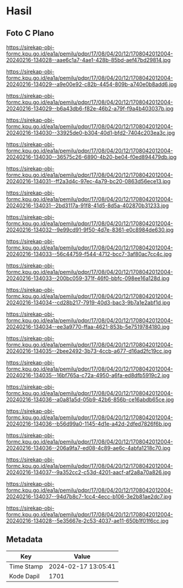 # Hasil

## Foto C Plano

https://sirekap-obj-formc.kpu.go.id/ea1a/pemilu/pdpr/17/08/04/20/12/1708042012004-20240216-134028--aae6c1a7-4ae1-428b-85bd-aef47bd29814.jpg

https://sirekap-obj-formc.kpu.go.id/ea1a/pemilu/pdpr/17/08/04/20/12/1708042012004-20240216-134029--a9e00e92-c82b-4454-809b-a740e0b8add6.jpg

https://sirekap-obj-formc.kpu.go.id/ea1a/pemilu/pdpr/17/08/04/20/12/1708042012004-20240216-134029--b6a43db6-f82e-46b2-a79f-f9a4b403037b.jpg

https://sirekap-obj-formc.kpu.go.id/ea1a/pemilu/pdpr/17/08/04/20/12/1708042012004-20240216-134030--33925de0-b304-40d1-bfd2-7404c203ea3c.jpg

https://sirekap-obj-formc.kpu.go.id/ea1a/pemilu/pdpr/17/08/04/20/12/1708042012004-20240216-134030--36575c26-6890-4b20-be04-f0ed894479db.jpg

https://sirekap-obj-formc.kpu.go.id/ea1a/pemilu/pdpr/17/08/04/20/12/1708042012004-20240216-134031--ff2a3d4c-97ec-4a79-bc20-0863d56ece13.jpg

https://sirekap-obj-formc.kpu.go.id/ea1a/pemilu/pdpr/17/08/04/20/12/1708042012004-20240216-134031--2bd3117a-91f8-41d5-8d5a-402870b31233.jpg

https://sirekap-obj-formc.kpu.go.id/ea1a/pemilu/pdpr/17/08/04/20/12/1708042012004-20240216-134032--9e99cd91-9f50-4d7e-8361-e0c8984de630.jpg

https://sirekap-obj-formc.kpu.go.id/ea1a/pemilu/pdpr/17/08/04/20/12/1708042012004-20240216-134033--56c44759-f544-4712-bcc7-3af80ac7cc4c.jpg

https://sirekap-obj-formc.kpu.go.id/ea1a/pemilu/pdpr/17/08/04/20/12/1708042012004-20240216-134033--200bc059-371f-46f0-bbfc-098ee16a128d.jpg

https://sirekap-obj-formc.kpu.go.id/ea1a/pemilu/pdpr/17/08/04/20/12/1708042012004-20240216-134034--cd28b217-7919-40d3-bac3-9b7a1e2abf1d.jpg

https://sirekap-obj-formc.kpu.go.id/ea1a/pemilu/pdpr/17/08/04/20/12/1708042012004-20240216-134034--ee3a9770-ffaa-4621-853b-5e7519784180.jpg

https://sirekap-obj-formc.kpu.go.id/ea1a/pemilu/pdpr/17/08/04/20/12/1708042012004-20240216-134035--2bee2492-3b73-4ccb-a677-d16ad2fc19cc.jpg

https://sirekap-obj-formc.kpu.go.id/ea1a/pemilu/pdpr/17/08/04/20/12/1708042012004-20240216-134035--16bf765a-c72a-4950-a6fa-ed8dfb5919c2.jpg

https://sirekap-obj-formc.kpu.go.id/ea1a/pemilu/pdpr/17/08/04/20/12/1708042012004-20240216-134036--a0a81a5d-05b9-42b6-856b-ce16abdb65ce.jpg

https://sirekap-obj-formc.kpu.go.id/ea1a/pemilu/pdpr/17/08/04/20/12/1708042012004-20240216-134036--b56d99a0-1145-4d1e-a42d-2dfed7826f6b.jpg

https://sirekap-obj-formc.kpu.go.id/ea1a/pemilu/pdpr/17/08/04/20/12/1708042012004-20240216-134036--206a9fa7-ed08-4c89-ae6c-4abfa1218c70.jpg

https://sirekap-obj-formc.kpu.go.id/ea1a/pemilu/pdpr/17/08/04/20/12/1708042012004-20240216-134037--9a352cc2-c53d-4201-aacf-af2a8a70a826.jpg

https://sirekap-obj-formc.kpu.go.id/ea1a/pemilu/pdpr/17/08/04/20/12/1708042012004-20240216-134037--94d7b8c7-1cc4-4ecc-b106-3e2b81ae2dc7.jpg

https://sirekap-obj-formc.kpu.go.id/ea1a/pemilu/pdpr/17/08/04/20/12/1708042012004-20240216-134028--5e35667e-2c53-4037-ae11-650b1f01f6cc.jpg


## Metadata

| Key        | Value               |
| ---------- | ------------------- |
| Time Stamp | 2024-02-17 13:05:41 |
| Kode Dapil | 1701                |



